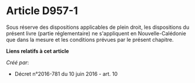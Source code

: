 # Article D957-1

Sous réserve des dispositions applicables de plein droit, les dispositions du présent livre (partie réglementaire) ne
s'appliquent en Nouvelle-Calédonie que dans la mesure et les conditions prévues par le présent chapitre.

**Liens relatifs à cet article**

_Créé par_:

  - Décret n°2016-781 du 10 juin 2016 - art. 10
